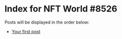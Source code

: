 # Index for NFT World #8526
Posts will be displayed in the order below:

- [Your first post](./001-first.md)


